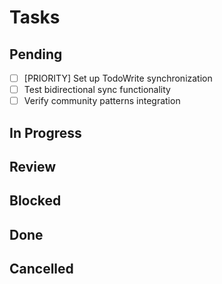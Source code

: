 # Tasks

## Pending
- [ ] [PRIORITY] Set up TodoWrite synchronization
- [ ] Test bidirectional sync functionality
- [ ] Verify community patterns integration

## In Progress

## Review

## Blocked

## Done

## Cancelled
